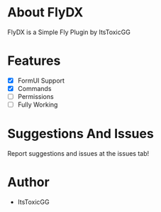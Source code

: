 # About FlyDX
FlyDX is a Simple Fly Plugin by ItsToxicGG
# Features
- [X] FormUI Support
- [X] Commands
- [ ] Permissions
- [ ] Fully Working
# Suggestions And Issues
Report suggestions and issues at the issues tab! 
# Author
- ItsToxicGG

